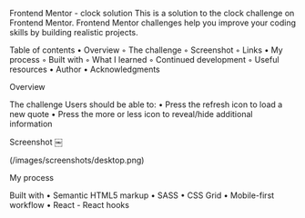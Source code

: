 Frontend Mentor - clock solution This is a solution to the clock challenge on
Frontend Mentor. Frontend Mentor challenges help you improve your coding skills
by building realistic projects.

Table of contents • Overview ◦ The challenge ◦ Screenshot ◦ Links • My process ◦
Built with ◦ What I learned ◦ Continued development ◦ Useful resources • Author
• Acknowledgments

Overview

The challenge Users should be able to: • Press the refresh icon to load a new
quote • Press the more or less icon to reveal/hide additional information

Screenshot ￼

(/images/screenshots/desktop.png)

My process

Built with • Semantic HTML5 markup • SASS • CSS Grid • Mobile-first workflow •
React - React hooks
